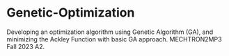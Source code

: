 # Genetic-Optimization
Developing an optimization algorithm using Genetic Algorithm (GA), and minimizing the Ackley Function with basic GA approach. MECHTRON2MP3 Fall 2023 A2.
